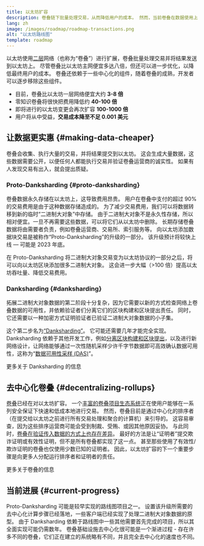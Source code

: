 ```yaml
---
title: 以太坊扩容
description: 卷叠链下批量处理交易，从而降低用户的成本。 然而，当前卷叠在数据使用上存在高昂的成本，限制了交易费用的降低。 Proto-Danksharding 解决了这个问题。
lang: zh
image: /images/roadmap/roadmap-transactions.png
alt: "以太坊路线图"
template: roadmap
---
```


以太坊使用[二层](/layer-2/#rollups)网络（也称为“卷叠”）进行扩展，卷叠批量处理交易并将结果发送到以太坊上。 尽管卷叠比以太坊主网便宜多达八倍，但还可以进一步优化，以降低最终用户的成本。 卷叠还依赖于一些中心化的组件，随着卷叠的成熟，开发者可以逐步移除这些组件。

<InfoBanner mb={8} title="交易费">
  <ul style={{ marginBottom: 0 }}>
    <li>目前，卷叠比以太坊一层网络便宜大约 <strong>3-8 倍</strong></li>
    <li>零知识卷叠将很快把费用降低约 <strong>40-100 倍</strong></li>
    <li>即将进行的以太坊变更会再次扩容 <strong>100-1000 倍</strong></li>
    <li style={{ marginBottom: 0 }}>用户将从中受益，<strong>交易成本降至不足 0.001 美元</strong></li>
  </ul>
</InfoBanner>

## 让数据更实惠 {#making-data-cheaper}

卷叠会收集、执行大量的交易，并将结果提交到以太坊。 这会生成大量数据，这些数据需要公开，以便任何人都能执行交易并验证卷叠运营商的诚实性。 如果有人发现交易有出入，就会提出质疑。

### Proto-Danksharding {#proto-danksharding}

卷叠数据永久存储在以太坊上，这导致费用昂贵。 用户在卷叠中支付的超过 90% 的交易费用是由于这种数据存储造成的。 为了减少交易费用，我们可以将数据转移到新的临时“二进制大对象”中存储。 由于二进制大对象不是永久性存储，所以相对便宜。一旦不再需要这些数据，可以将它们从以太坊中删除。 长期存储卷叠数据将由需要者负责，例如卷叠运营商、交易所、索引服务等。 向以太坊添加数据块交易是被称作“Proto-Danksharding”的升级的一部分。 该升级预计将较快上线 — 可能是 2023 年底。

在 Proto-Danksharding 将二进制大对象交易变为以太坊协议的一部分之后，将可以向以太坊区块添加很多二进制大对象。 这会进一步大幅（>100 倍）提高以太坊吞吐量、降低交易费用。

### Danksharding {#danksharding}

拓展二进制大对象数据的第二阶段十分复杂，因为它需要以新的方式检查网络上卷叠数据的可用性，并依赖验证者们分离它们的区块构建和区块提出责任。 同时，它还需要以一种加密方式证明验证者已验证二进制大对象数据的小子集。

这个第二步名为[“Danksharding”](/roadmap/danksharding/)。 它可能还需要几年才能完全实现。 Danksharding 依赖于其他开发工作，例如[分离区块构建和区块提出](/roadmap/pbs)，以及进行新网络设计，让网络能够通过一次性随机采样少许千字节数据即可高效确认数据可用性，这称为“[数据可用性采样 (DAS)](/developers/docs/data-availability)”。

<ButtonLink variant="outline-color" to="/roadmap/danksharding/">更多关于 Danksharding 的信息</ButtonLink>

## 去中心化卷叠 {#decentralizing-rollups}

[卷叠](/layer-2)已经在对以太坊扩容。 一个[丰富的卷叠项目生态系统](https://l2beat.com/scaling/tvl)正在使用户能够在一系列安全保证下快速和低成本地进行交易。 然而，卷叠目前是通过中心化的排序者（在提交给以太坊之前进行所有交易处理和聚合的计算机）来引导的。 这容易审查，因为这些排序运营商可能会受到制裁、受贿、或因其他原因妥协。 与此同时，[卷叠在验证传入数据的方式上也存在差异](https://l2beat.com)。 最好的方法是让“证明者”提交欺诈证明或有效性证明，但不是所有卷叠都实现了这一点。 甚至那些使用了有效性/欺诈证明的卷叠也仅使用少数已知的证明者。 因此，以太坊扩容的下一个重要步骤是向更多人分配运行排序者和证明者的责任。

<ButtonLink variant="outline-color" to="/developers/docs/scaling/">更多关于卷叠的信息</ButtonLink>

## 当前进展 {#current-progress}

Proto-Danksharding 可能是较早实现的路线图项目之一。 设置该升级所需要的去中心化计算步骤已经落地，一些客户端已经实现了处理二进制大对象数据的原型。 由于 Danksharding 依赖于路线图中一些其他需要首先完成的项目，所以其全面实现可能仍需数年。 卷叠基础设施去中心化很可能是一个渐进过程 - 存在许多不同的卷叠，它们正在建立的系统略有不同，并且完全去中心化的速度也不同。
